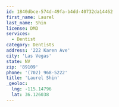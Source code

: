 ```yaml
---
id: 1840dbce-574d-49fa-b4dd-40732da14462
first_name: Laurel
last_name: Shin
license: DMD
services:
  - Dentist
category: Dentists
address: '222 Karen Ave'
city: 'Las Vegas'
state: NV
zip: '89109'
phone: '(702) 968-5222'
title: 'Laurel Shin'
_geoloc:
  lng: -115.14796
  lat: 36.126038
---
```

